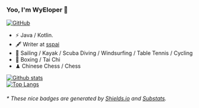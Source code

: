 
<!--
### Hi there 👋
**WyEloper/WyEloper** is a ✨ _special_ ✨ repository because its `README.md` (this file) appears on your GitHub profile.

Here are some ideas to get you started:

- 🔭 I’m currently working on ...
- 🌱 I’m currently learning ...
- 👯 I’m looking to collaborate on ...
- 🤔 I’m looking for help with ...
- 💬 Ask me about ...
- 📫 How to reach me: ...
- 😄 Pronouns: ...
- ⚡ Fun fact: ...
-->

### Yoo, I'm WyEloper 👋

[![GitHub](https://img.shields.io/badge/dynamic/json?logo=github&label=GitHub&labelColor=495867&color=495867&query=%24.data.totalSubs&url=https%3A%2F%2Fapi.spencerwoo.com%2Fsubstats%2F%3Fsource%3Dgithub%26queryKey%3Dhayschan&style=flat-square)](https://github.com/WyEloper)

- ⚡ Java / Kotlin.
- 🖋 Writer at [sspai](https://sspai.com/u/hvvlsjqb/updates)
- 🏃 Sailing / Kayak / Scuba Diving / Windsurfing / Table Tennis / Cycling
- 🥋 Boxing / Tai Chi
- ♟ Chinese Chess / Chess 

[![Github stats](https://github-readme-stats.vercel.app/api?username=WyEloper&show_icons=true&include_all_commits=true)](https://github.com/WyEloper/github-readme-stats)   
[![Top Langs](https://github-readme-stats.vercel.app/api/top-langs/?username=WyEloper&layout=compact)](https://github.com/WyEloper/github-readme-stats)   
<!-- ![ReadMe Card](https://github-readme-stats.vercel.app/api/pin/?username=WyEloper&repo=WyEloper)   -->

<h6>* These nice badges are generated by <a href="https://shields.io/">Shields.io</a> and <a href="https://github.com/spencerwooo/Substats">Substats</a>.</h6>
